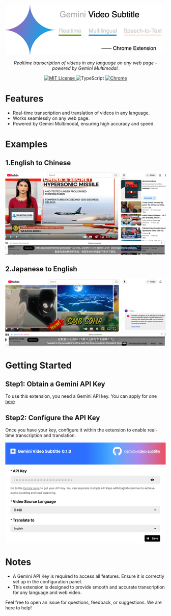
<picture>
  <source media="(prefers-color-scheme: dark)" srcset="./public/gemini-video-subtitle.png">
  <img alt="NebulaGraph Data Intelligence Suite(ngdi)" src="./public/gemini-video-subtitle.png">
</picture>
<p align="center">
    <em>Realtime transcription of videos in any language on any web page – powered by Gemini Multimodal.</em>
</p>

<p align="center">
  <a href="LICENSE" target="_blank">
    <img alt="MIT License" src="https://img.shields.io/github/license/yetone/openai-translator.svg?style=flat-square" />
  </a>

  <!-- TypeScript Badge -->
  <img alt="TypeScript" src="https://img.shields.io/badge/-TypeScript-blue?style=flat-square&logo=typescript&logoColor=white" />

  <a href="https://chrome.google.com/webstore/detail/openai-translator/ogjibjphoadhljaoicdnjnmgokohngcc" target="_blank">
    <img alt="Chrome" src="https://img.shields.io/chrome-web-store/stars/ogjibjphoadhljaoicdnjnmgokohngcc?color=blue&label=Chrome&style=flat-square&logo=google-chrome&logoColor=white" />
  </a>
</p>

# Features
- Real-time transcription and translation of videos in any language.
- Works seamlessly on any web page.
- Powered by Gemini Multimodal, ensuring high accuracy and speed.

# Examples
## 1.English to Chinese
<p align="center">
  <a href="./public/screenshot1.png" target="_blank">
    <img width="700" src="./public/screenshot1.png" />
  </a>
</p>

## 2.Japanese to English
<p align="center">
  <a href="./public/screenshot2.png" target="_blank">
    <img width="700" src="./public/screenshot2.png" />
  </a>
</p>

# Getting Started
## Step1: Obtain a Gemini API Key
To use this extension, you need a Gemini API key. You can apply for one [here](https://aistudio.google.com/apikey)
## Step2: Configure the API Key
Once you have your key, configure it within the extension to enable real-time transcription and translation.
<p align="center">
  <a href="./public/popup-config.png" target="_blank">
    <img width="700" src="./public/popup-config.png" />
  </a>
</p>

# Notes
- A Gemini API Key is required to access all features. Ensure it is correctly set up in the configuration panel.
- This extension is designed to provide smooth and accurate transcription for any language and web video.

Feel free to open an issue for questions, feedback, or suggestions. We are here to help!